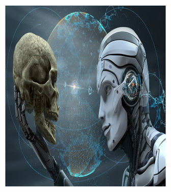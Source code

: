 <p align="center">
  <img width="1005" height="568" src="https://github.com/jgphilpott/jgphilpott/blob/main/Skull%26AI.jpeg">
</p>

